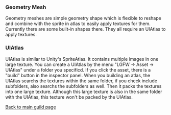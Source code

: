 ### Geometry Mesh 
Geometry meshes are simple geometry shape which is flexible to reshape and combine with the sprite in atlas to easily apply textures for them.  
Currently there are some built-in shapes there. They all require an UIAtlas to apply textures.

### UIAtlas
UIAtlas is similar to Unity's SpriteAtlas. It contains multiple images in one large texture. You can create a UIAtlas by the menu "LGFW -> Asset -> UIAtlas" under a folder you specificd. If you click the asset, there is a "build" button in the inspector panel. When you building an atlas, the UIAtlas searchs the textures within the same folder, if you check include subfolders, also searchs the subfolders as well. Then it packs the textures into one large texture. Although this large texture is also in the same folder with the UIAtlas, this texture won't be packed by the UIAtlas.


[Back to main guild page](https://github.com/leejuqiang/LGFW/blob/master/README.md)
